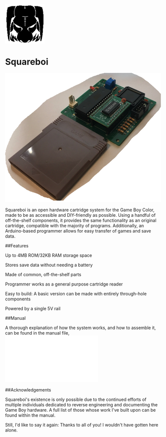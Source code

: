 ![Logo](/ManualAssets/SquareboiLogo.png)

# Squareboi

![Squareboi](/ManualAssets/SquareboiPicture.png)

Squareboi is an open hardware cartridge system for the Game Boy Color, made to be as accessible and DIY-friendly as possible.
Using a handful of off-the-shelf components, it provides the same functionality as an original cartridge, compatible with the majority of programs.
Additionally, an Arduino-based programmer allows for easy transfer of games and save data.
 

##Features

Up to 4MB ROM/32KB RAM storage space

Stores save data without needing a battery

Made of common, off-the-shelf parts

Programmer works as a general purpose cartridge reader

Easy to build: A basic version can be made with entirely through-hole components

Powered by a single 5V rail


##Manual

A thorough explanation of how the system works, and how to assemble it, can be found in the manual file, ![here.](/Manual.pdf)


##Acknowledgements

Squareboi's existence is only possible due to the continued efforts of multiple individuals dedicated to reverse engineering and documenting the Game Boy hardware.
A full list of those whose work I've built upon can be found within the manual.

Still, I'd like to say it again: Thanks to all of you! I wouldn't have gotten here alone.